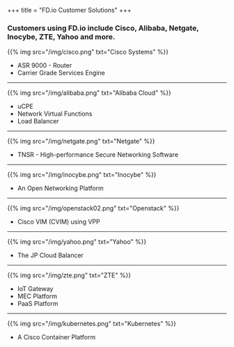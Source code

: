 +++
title = "FD.io Customer Solutions"
+++

### Customers using FD.io include Cisco, Alibaba, Netgate, Inocybe, ZTE, Yahoo and more.

{{% img src="/img/cisco.png" txt="Cisco Systems" %}}

* ASR 9000 - Router
* Carrier Grade Services Engine

---

{{% img src="/img/alibaba.png" txt="Alibaba Cloud" %}}

* uCPE
* Network Virtual Functions
* Load Balancer

---

{{% img src="/img/netgate.png" txt="Netgate" %}}

* TNSR - High-performance Secure Networking Software

---

{{% img src="/img/inocybe.png" txt="Inocybe" %}}

* An Open Networking Platform

---

{{% img src="/img/openstack02.png" txt="Openstack" %}}

* Cisco VIM (CVIM) using VPP

---

{{% img src="/img/yahoo.png" txt="Yahoo" %}}

* The JP Cloud Balancer

---

{{% img src="/img/zte.png" txt="ZTE" %}}

* IoT Gateway
* MEC Platform
* PaaS Platform

---

{{% img src="/img/kubernetes.png" txt="Kubernetes" %}}

* A Cisco Container Platform


